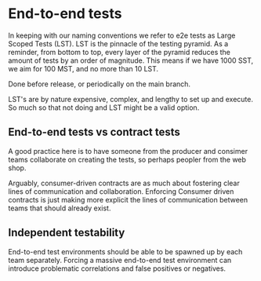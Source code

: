 # End-to-end tests

In keeping with our naming conventions we refer to e2e tests as Large Scoped Tests (LST). LST is the pinnacle of the testing pyramid. As a reminder, from bottom to top, every layer of the pyramid reduces the amount of tests by an order of magnitude. This means if we have 1000 SST, we aim for 100 MST, and no more than 10 LST.

Done before release, or periodically on the main branch.

LST's are by nature expensive, complex, and lengthy to set up and execute. So much so that not doing and LST might be a valid option.

## End-to-end tests vs contract tests

A good practice here is to have someone from the producer and consimer teams collaborate on creating the tests, so perhaps peopler from the web shop.

Arguably, consumer-driven contracts are as much about fostering clear lines of communication and collaboration. Enforcing Consumer driven contracts is just making more explicit the lines of communication between teams that should already exist.

## Independent testability

End-to-end test environments should be able to be spawned up by each team separately. Forcing a massive end-to-end test environment can introduce problematic correlations and false positives or negatives.
